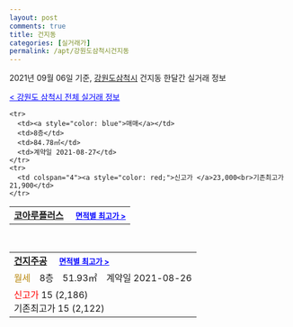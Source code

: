 ```yaml
---
layout: post
comments: true
title: 건지동
categories: [실거래가]
permalink: /apt/강원도삼척시건지동
---
```


2021년 09월 06일 기준, <a href="/apt/강원도삼척시">강원도삼척시</a> 건지동 한달간 실거래 정보

<a style="color: blue;" href="/apt/강원도삼척시">< 강원도 삼척시 전체 실거래 정보</a>
<!---- start ---->
<table>
  <tr>
    <td colspan="4" style="font-weight: bold;"><a href="/apt/강원도삼척시건지동코아루플러스">코아루플러스</a> &nbsp;&nbsp;&nbsp; <a style="color: blue; font-size: smaller;" href="/apt/강원도삼척시건지동코아루플러스">면적별 최고가 ></a></td>
  </tr>
    
    <tr>
      <td><a style="color: blue">매매</a></td>
      <td>8층</td>
      <td>84.78㎡</td>
      <td>계약일 2021-08-27</td>
    </tr>
    <tr>
      <td colspan="4"><a style="color: red;">신고가 </a>23,000<br>기존최고가 21,900</td>
    </tr>
      
</table>
<br>
<table>
  <tr>
    <td colspan="4" style="font-weight: bold;"><a href="/apt/강원도삼척시건지동건지주공">건지주공</a> &nbsp;&nbsp;&nbsp; <a style="color: blue; font-size: smaller;" href="/apt/강원도삼척시건지동건지주공">면적별 최고가 ></a></td>
  </tr>
    
  <tr>
    <td><a style="color: darkgoldenrod">월세</a></td>
    <td>8층</td>
    <td>51.93㎡</td>
    <td>계약일 2021-08-26</td>
  </tr>
  <tr>
    <td colspan="4"><a style="color: red;">신고가 </a>15 (2,186)<br>기존최고가 15 (2,122)</td>
  </tr>
    
</table>
<!---- end ---->
    